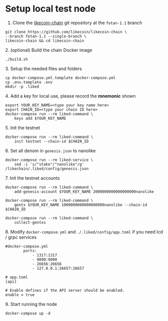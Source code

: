 # Setup local test node

1. Clone the [likecoin-chain](https://github.com/likecoin/likecoin-chain) git repository at the `fotan-1.1` branch

```
git clone https://github.com/likecoin/likecoin-chain \
--branch fotan-1.1 --single-branch \
likecoin-chain && cd likecoin-chain
```

2\. (optional) Build the chain Docker image

```
./build.sh
```

3\. Setup the needed files and folders

```
cp docker-compose.yml.template docker-compose.yml
cp .env.template .env
mkdir -p .liked
```

4\. Add a key for local use, please record the **mnemonic** shown

```
export YOUR_KEY_NAME=<type your key name here>
export CHAIN_ID=<type your chain ID here>
docker-compose run --rm liked-command \
    keys add $YOUR_KEY_NAME
```

5\. Init the testnet

```
docker-compose run --rm liked-command \
    init testnet --chain-id $CHAIN_ID
```

6\. Set all denom in `genesis.json` to nanolike

```
docker-compose run --rm liked-service \
    sed -i 's/"stake"/"nanolike"/g' /likechain/.liked/config/genesis.json
```

7\. Init the testnet accounts

```
docker-compose run --rm liked-command \
    add-genesis-account $YOUR_KEY_NAME 2000000000000000000nanolike

docker-compose run --rm liked-command \
    gentx $YOUR_KEY_NAME 1000000000000000000nanolike --chain-id $CHAIN_ID

docker-compose run --rm liked-command \
    collect-gentxs
```

8\. Modify `docker-compose.yml` and `./.liked/config/app.toml` if you need lcd / grpc services

```
#docker-compose.yml
	    ports:
            - 1317:1317
            - 9090:9090
            - 26656:26656
            - 127.0.0.1:26657:26657
```

```
# app.toml
[api]

# Enable defines if the API server should be enabled.
enable = true
```

9\. Start running the node

```
docker-compose up -d
```
